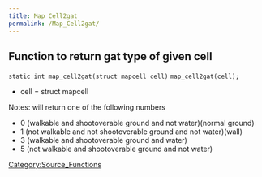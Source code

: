 ```yaml
---
title: Map Cell2gat
permalink: /Map_Cell2gat/
---
```


Function to return gat type of given cell
-----------------------------------------

`static int map_cell2gat(struct mapcell cell)`
`map_cell2gat(cell);`

-   cell = struct mapcell

Notes: will return one of the following numbers

-   0 (walkable and shootoverable ground and not water)(normal ground)
-   1 (not walkable and not shootoverable ground and not water)(wall)
-   3 (walkable and shootoverable ground and water)
-   5 (not walkable and shootoverable ground and not water)

[Category:Source_Functions](Category:Source_Functions)